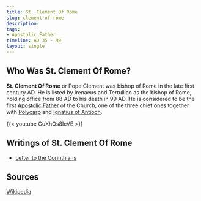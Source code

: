 ```yaml
---
title: St. Clement Of Rome
slug: clement-of-rome
description: 
tags:
- Apostolic Father
timeline: AD 35 - 99
layout: single
---
```


## Who Was St. Clement Of Rome?
**St. Clement Of Rome** or Pope Clement was bishop of Rome in the late first century AD. He is listed by Irenaeus and Tertullian as the bishop of Rome, holding office from 88 AD to his death in 99 AD. He is considered to be the first [Apostolic Father](/tags/apostolic-father) of the Church, one of the three chief ones together with [Polycarp](/polycarp-of-smyrna/) and [Ignatius of Antioch](/ignatius-of-antioch/).

{{< youtube GuXhOs8IcVE >}}
## Writings of St. Clement Of Rome
- [Letter to the Corinthians](/clement-of-rome/letter-to-the-corinthians)


## Sources
[Wikipedia](https://en.wikipedia.org/wiki/Clement_of_Rome)